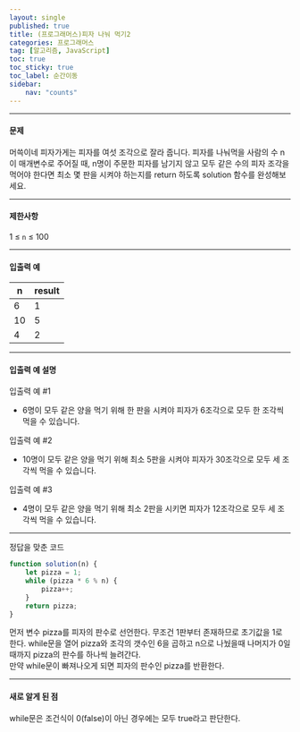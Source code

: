 ```yaml
---
layout: single
published: true
title: (프로그래머스)피자 나눠 먹기2
categories: 프로그래머스
tag: [알고리즘, JavaScript]
toc: true
toc_sticky: true
toc_label: 순간이동
sidebar:
    nav: "counts"
---
```


- - -
#### 문제

머쓱이네 피자가게는 피자를 여섯 조각으로 잘라 줍니다. 피자를 나눠먹을 사람의 수 n이 매개변수로 주어질 때, n명이 주문한 피자를 남기지 않고 모두 같은 수의 피자 조각을 먹어야 한다면 최소 몇 판을 시켜야 하는지를 return 하도록 solution 함수를 완성해보세요.

- - -
#### 제한사항
1 ≤ `n` ≤ 100

- - -
#### 입출력 예
|n|result|
|-----|--------|
|6|1|
|10|5|
|4|2|
- - -
#### 입출력 예 설명

입출력 예 #1
- 6명이 모두 같은 양을 먹기 위해 한 판을 시켜야 피자가 6조각으로 모두 한 조각씩 먹을 수 있습니다.

입출력 예 #2
- 10명이 모두 같은 양을 먹기 위해 최소 5판을 시켜야 피자가 30조각으로 모두 세 조각씩 먹을 수 있습니다.

입출력 예 #3
- 4명이 모두 같은 양을 먹기 위해 최소 2판을 시키면 피자가 12조각으로 모두 세 조각씩 먹을 수 있습니다.

- - -
정답을 맞춘 코드
```javascript
function solution(n) {
    let pizza = 1;
    while (pizza * 6 % n) {
        pizza++;
    }
    return pizza;
}
```

먼저 변수 pizza를 피자의 판수로 선언한다. 무조건 1판부터 존재하므로 초기값을 1로 한다.
while문을 열어 pizza와 조각의 갯수인 6을 곱하고 n으로 나눴을때 나머지가 0일때까지 pizza의 판수를 하나씩 늘려간다.  
만약 while문이 빠져나오게 되면 피자의 판수인 pizza를 반환한다.
  
- - -
#### 새로 알게 된 점

while문은 조건식이 0(false)이 아닌 경우에는 모두 true라고 판단한다.
